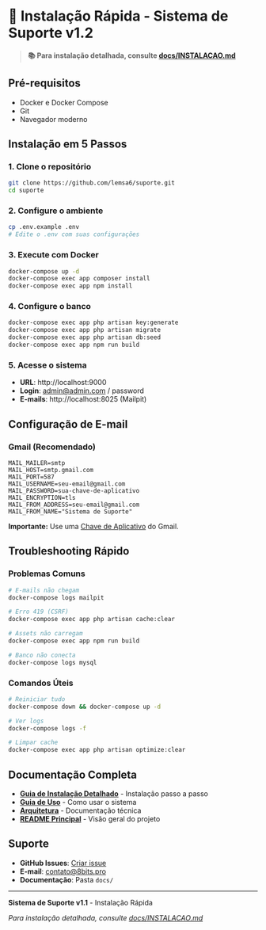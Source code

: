 # 🚀 Instalação Rápida - Sistema de Suporte v1.2

> **📚 Para instalação detalhada, consulte [docs/INSTALACAO.md](docs/INSTALACAO.md)**

## **Pré-requisitos**

- Docker e Docker Compose
- Git
- Navegador moderno

## **Instalação em 5 Passos**

### **1. Clone o repositório**
```bash
git clone https://github.com/lemsa6/suporte.git
cd suporte
```

### **2. Configure o ambiente**
```bash
cp .env.example .env
# Edite o .env com suas configurações
```

### **3. Execute com Docker**
```bash
docker-compose up -d
docker-compose exec app composer install
docker-compose exec app npm install
```

### **4. Configure o banco**
```bash
docker-compose exec app php artisan key:generate
docker-compose exec app php artisan migrate
docker-compose exec app php artisan db:seed
docker-compose exec app npm run build
```

### **5. Acesse o sistema**
- **URL**: http://localhost:9000
- **Login**: admin@admin.com / password
- **E-mails**: http://localhost:8025 (Mailpit)

## **Configuração de E-mail**

### **Gmail (Recomendado)**
```env
MAIL_MAILER=smtp
MAIL_HOST=smtp.gmail.com
MAIL_PORT=587
MAIL_USERNAME=seu-email@gmail.com
MAIL_PASSWORD=sua-chave-de-aplicativo
MAIL_ENCRYPTION=tls
MAIL_FROM_ADDRESS=seu-email@gmail.com
MAIL_FROM_NAME="Sistema de Suporte"
```

**Importante:** Use uma [Chave de Aplicativo](https://myaccount.google.com/apppasswords) do Gmail.

## **Troubleshooting Rápido**

### **Problemas Comuns**
```bash
# E-mails não chegam
docker-compose logs mailpit

# Erro 419 (CSRF)
docker-compose exec app php artisan cache:clear

# Assets não carregam
docker-compose exec app npm run build

# Banco não conecta
docker-compose logs mysql
```

### **Comandos Úteis**
```bash
# Reiniciar tudo
docker-compose down && docker-compose up -d

# Ver logs
docker-compose logs -f

# Limpar cache
docker-compose exec app php artisan optimize:clear
```

## **Documentação Completa**

- **[Guia de Instalação Detalhado](docs/INSTALACAO.md)** - Instalação passo a passo
- **[Guia de Uso](docs/USO_SISTEMA.md)** - Como usar o sistema
- **[Arquitetura](docs/ARQUITETURA.md)** - Documentação técnica
- **[README Principal](README.md)** - Visão geral do projeto

## **Suporte**

- **GitHub Issues**: [Criar issue](https://github.com/lemsa6/suporte/issues)
- **E-mail**: contato@8bits.pro
- **Documentação**: Pasta `docs/`

---

**Sistema de Suporte v1.1** - Instalação Rápida

*Para instalação detalhada, consulte [docs/INSTALACAO.md](docs/INSTALACAO.md)*